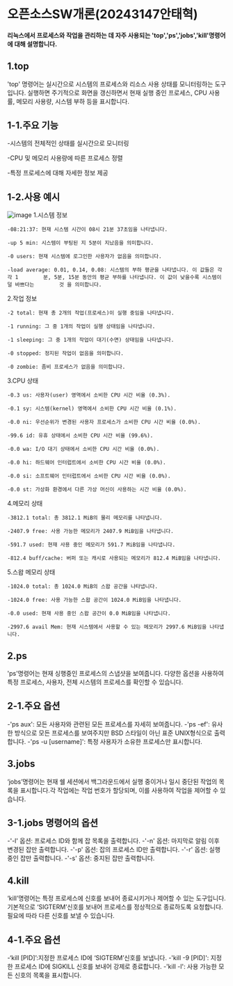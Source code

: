 # 오픈소스SW개론(20243147안태혁)

#### 리눅스에서 프로세스와 작업을 관리하는 데 자주 사용되는 'top','ps','jobs','kill'명령어에 대해 설명합니다.

1.top
---
'top' 명령어는 실시간으로 시스템의 프로세스와 리소스 사용 상태를 모니터링하는 도구입니다. 실행하면 주기적으로 화면을 갱신하면서 현재 실행 중인 프로세스, CPU 사용률, 메모리 사용량, 시스템 부하 등을 표시합니다.
  
1-1.주요 기능
---
-시스템의 전체적인 상태를 실시간으로 모니터링

-CPU 및 메모리 사용량에 따른 프로세스 정렬

-특정 프로세스에 대해 자세한 정보 제공

1-2.사용 예시
---
![image](https://github.com/dksxogur/2024-1/assets/170289986/8fc7eeb4-7ae4-43f6-9598-53211af6849c)
  1.시스템 정보
  
    -08:21:37: 현재 시스템 시간이 08시 21분 37초임을 나타냅니다.
    
    -up 5 min: 시스템이 부팅된 지 5분이 지났음을 의미합니다.
    
    -0 users: 현재 시스템에 로그인한 사용자가 없음을 의미합니다.
    
    -load average: 0.01, 0.14, 0.08: 시스템의 부하 평균을 나타냅니다. 이 값들은 각각 1        분, 5분, 15분 동안의 평균 부하를 나타냅니다. 이 값이 낮을수록 시스템이 덜 바쁘다는        것 을 의미합니다.

     
  2.작업 정보
  
    -2 total: 현재 총 2개의 작업(프로세스)이 실행 중임을 나타냅니다.
    
    -1 running: 그 중 1개의 작업이 실행 상태임을 나타냅니다.
    
    -1 sleeping: 그 중 1개의 작업이 대기(수면) 상태임을 나타냅니다.
    
    -0 stopped: 정지된 작업이 없음을 의미합니다.
    
    -0 zombie: 좀비 프로세스가 없음을 의미합니다.

    
  3.CPU 상태
  
    -0.3 us: 사용자(user) 영역에서 소비한 CPU 시간 비율 (0.3%).
    
    -0.1 sy: 시스템(kernel) 영역에서 소비한 CPU 시간 비율 (0.1%).
    
    -0.0 ni: 우선순위가 변경된 사용자 프로세스가 소비한 CPU 시간 비율 (0.0%).
    
    -99.6 id: 유휴 상태에서 소비한 CPU 시간 비율 (99.6%).
    
    -0.0 wa: I/O 대기 상태에서 소비한 CPU 시간 비율 (0.0%).
    
    -0.0 hi: 하드웨어 인터럽트에서 소비한 CPU 시간 비율 (0.0%).
    
    -0.0 si: 소프트웨어 인터럽트에서 소비한 CPU 시간 비율 (0.0%).
    
    -0.0 st: 가상화 환경에서 다른 가상 머신이 사용하는 시간 비율 (0.0%).

    
  4.메모리 상태
  
    -3812.1 total: 총 3812.1 MiB의 물리 메모리를 나타냅니다.
    
    -2407.9 free: 사용 가능한 메모리가 2407.9 MiB임을 나타냅니다.
    
    -591.7 used: 현재 사용 중인 메모리가 591.7 MiB임을 나타냅니다.
    
    -812.4 buff/cache: 버퍼 또는 캐시로 사용되는 메모리가 812.4 MiB임을 나타냅니다.

    
  5.스왑 메모리 상태
  
    -1024.0 total: 총 1024.0 MiB의 스왑 공간을 나타냅니다.
    
    -1024.0 free: 사용 가능한 스왑 공간이 1024.0 MiB임을 나타냅니다.
    
    -0.0 used: 현재 사용 중인 스왑 공간이 0.0 MiB임을 나타냅니다.
    
    -2997.6 avail Mem: 현재 시스템에서 사용할 수 있는 메모리가 2997.6 MiB임을 나타냅니다.


2.ps
---
'ps'명령어는 현재 싱행중인 프로세스의 스냅샷을 보여줍니다. 다양한 옵션을 사용하여 특정 프로세스, 사용자, 전체 시스템의 프로세스를 확인할 수 있습니다.

2-1.주요 옵션
---
-'ps aux': 모든 사용자와 관련된 모든 프로세스를 자세히 보여줍니다.
-'ps -ef': 유사한 방식으로 모든 프로세스를 보여주지만 BSD 스타일이 아닌 표준 UNIX형식으로 출력합니다.
-'ps -u [username]': 특정 사용자가 소유한 프로세스만 표시합니다.



3.jobs
---
‘jobs’명령어는 현재 쉘 세션에서 백그라운드에서 실행 중이거나 일시 중단된 작업의 목록을 표시합니다.각 작업에는 작업 번호가 할당되며, 이를 사용하여 작업을 제어할 수 있습니다.

3-1.jobs 명령어의 옵션
---
  -'-l' 옵션: 프로세스 ID와 함께 잡 목록을 출력합니다.
  -'-n' 옵션: 마지막로 알림 이후 변경된 잡만 출력합니다.
  -'-p' 옵션: 잡의 프로세스 ID만 출력합니다.
  -'-r' 옵션: 실행 중인 잡만 출력합니다.
  -'-s' 옵션: 중지된 잡만 출력합니다.



4.kill
---
‘kill’명령어는 특정 프로세스에 신호를 보내어 종료시키거나 제어할 수 있는 도구입니다. 기본적으로 ‘SIGTERM’신호를 보내어 프로세스를 정상적으로 종료하도록 요청합니다. 필요에 따라 다른 신호를 보낼 수 있습니다.

4-1.주요 옵션
---
-‘kill [PID]’:지정한 프로세스 ID에 ‘SIGTERM’신호를 보냅니다.
-'kill -9 [PID]': 지정한 프로세스 ID에 SIGKILL 신호를 보내어 강제로 종료합니다.
-'kill -l': 사용 가능한 모든 신호의 목록을 표시합니다.
